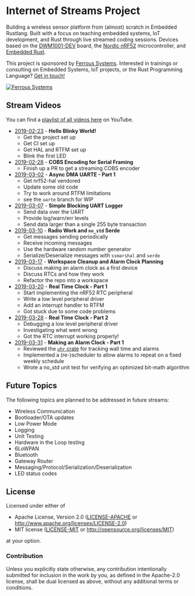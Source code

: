 # Internet of Streams Project

Building a wireless sensor platform from (almost) scratch in Embedded Rustlang. Built with a focus on teaching embedded systems, IoT development, and Rust through live streamed coding sessions. Devices based on the [DWM1001-DEV] board, the [Nordic nRF52] microcontroller, and [Embedded Rust].

[DWM1001-DEV]: https://www.decawave.com/product/dwm1001-development-board/
[Embedded Rust]: https://github.com/rust-embedded/wg
[Nordic nRF52]: https://www.nordicsemi.com/Products/Low-power-short-range-wireless/nRF52832

This project is sponsored by [Ferrous Systems](https://ferrous-systems.com). Interested in trainings or consulting on Embedded Systems, IoT projects, or the Rust Programming Language? [Get in touch!](mailto:iot-streams@ferrous-systems.com)

[![Ferrous Systems](https://ferrous-systems.com/images/ferrous-logo-text.svg)](https://ferrous-systems.com/)

## Stream Videos

You can find a [playlist of all videos here](https://www.youtube.com/playlist?list=PLX44HkctSkTewrL9frlUz0yeKLKecebT1) on YouTube.

* [2019-02-23] - **Hello Blinky World!**
    * Get the project set up
    * Get CI set up
    * Get HAL and RTFM set up
    * Blink the first LED
* [2019-02-28] - **COBS Encoding for Serial Framing**
    * Finish up a PR to get a streaming COBS encoder
* [2019-03-02] - **Async DMA UARTE - Part 1**
    * Get nrf52-hal vendored
    * Update some old code
    * Try to work around RTFM limitations
    * see the `uarte` branch for WIP
* [2019-03-07] - **Simple Blocking UART Logger**
    * Send data over the UART
    * Provide log/warn/err levels
    * Send data larger than a single 255 byte transaction
* [2019-03-10] - **Radio Work and `no_std` Serde**
    * Get messages sending periodically
    * Receive incoming messages
    * Use the hardware random number generator
    * Serialize/Deserialize messages with `ssmarshal` and `serde`
* [2019-03-17] - **Workspace Cleanup and Alarm Clock Planning**
    * Discuss making an alarm clock as a first device
    * Discuss RTCs and how they work
    * Refactor the repo into a workspace
* [2019-03-20] - **Real Time Clock - Part 1**
    * Start implementing the nRF52 RTC peripheral
    * Write a low level peripheral driver
    * Add an interrupt handler to RTFM
    * Got stuck due to some code problems
* [2019-03-28] - **Real Time Clock - Part 2**
    * Debugging a low level peripheral driver
    * Investigating what went wrong
    * Got the RTC interrupt working properly!
* [2019-03-31] - **Making an Alarm Clock - Part 1**
    * Reviewed the [`uhr` crate] for tracking wall time and alarms
    * Implemented a (re-)scheduler to allow alarms to repeat on a fixed weekly schedule
    * Wrote a no_std unit test for verifying an optimized bit-math algorithm

[2019-02-23]: https://youtu.be/S0VI70nY6Vo
[2019-02-28]: https://youtu.be/mnPbmPqKf1s
[2019-03-02]: https://youtu.be/O6KeMpnLRkI
[2019-03-07]: https://youtu.be/WYIei1MpVe4
[2019-03-10]: https://youtu.be/U2rC24XGtTk
[2019-03-17]: https://youtu.be/Qaa_p0K_B84
[2019-03-20]: https://youtu.be/_M0AYdWKnzw
[2019-03-28]: https://youtu.be/UB8OiEFdYgQ
[2019-03-31]: https://youtu.be/CGJNQR1rj9Q

[`uhr` crate]: https://crates.io/crates/uhr

## Future Topics

The following topics are planned to be addressed in future streams:

* Wireless Communication
* Bootloader/OTA updates
* Low Power Mode
* Logging
* Unit Testing
* Hardware in the Loop testing
* 6LoWPAN
* Bluetooth
* Gateway Router
* Messaging/Protocol/Serialization/Deserialization
* LED status codes

## License

Licensed under either of

- Apache License, Version 2.0 ([LICENSE-APACHE](LICENSE-APACHE) or
  http://www.apache.org/licenses/LICENSE-2.0)
- MIT license ([LICENSE-MIT](LICENSE-MIT) or http://opensource.org/licenses/MIT)

at your option.

### Contribution

Unless you explicitly state otherwise, any contribution intentionally submitted
for inclusion in the work by you, as defined in the Apache-2.0 license, shall be
dual licensed as above, without any additional terms or conditions.
